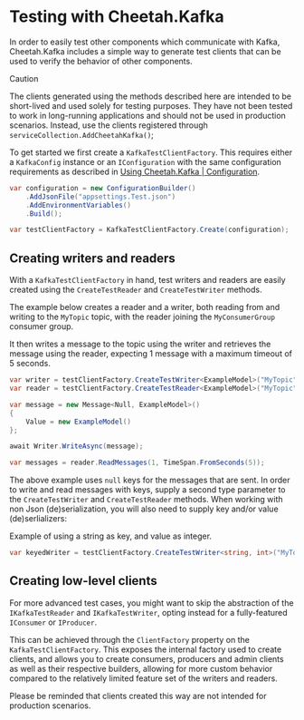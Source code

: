 # Testing with Cheetah.Kafka

In order to easily test other components which communicate with Kafka, Cheetah.Kafka includes a simple way to generate test clients that can be used to verify the behavior of other components.

> [!CAUTION]
> The clients generated using the methods described here are intended to be short-lived and used solely for testing purposes. They have not been tested to work in long-running applications and should not be used in production scenarios. Instead, use the clients registered through `serviceCollection.AddCheetahKafka()`;

To get started we first create a `KafkaTestClientFactory`. This requires either a `KafkaConfig` instance or an `IConfiguration` with the same configuration requirements as described in [Using Cheetah.Kafka | Configuration](UsingCheetahKafka.md#configuration).  

```csharp
var configuration = new ConfigurationBuilder()
    .AddJsonFile("appsettings.Test.json")
    .AddEnvironmentVariables()
    .Build();

var testClientFactory = KafkaTestClientFactory.Create(configuration);
```

## Creating writers and readers
With a `KafkaTestClientFactory` in hand, test writers and readers are easily created using the `CreateTestReader` and `CreateTestWriter` methods.

The example below creates a reader and a writer, both reading from and writing to the `MyTopic` topic, with the reader joining the `MyConsumerGroup` consumer group.

It then writes a message to the topic using the writer and retrieves the message using the reader, expecting 1 message with a maximum timeout of 5 seconds.

```csharp
var writer = testClientFactory.CreateTestWriter<ExampleModel>("MyTopic");
var reader = testClientFactory.CreateTestReader<ExampleModel>("MyTopic", "MyConsumerGroup")

var message = new Message<Null, ExampleModel>()
{
    Value = new ExampleModel()
};

await Writer.WriteAsync(message);

var messages = reader.ReadMessages(1, TimeSpan.FromSeconds(5));
```

The above example uses `null` keys for the messages that are sent. In order to write and read messages with keys, supply a second type parameter to the `CreateTestWriter` and `CreateTestReader` methods. When working with non Json (de)serialization, you will also need to supply key and/or value (de)serlializers:

Example of using a string as key, and value as integer.
```csharp
var keyedWriter = testClientFactory.CreateTestWriter<string, int>("MyTopic", keySerializer: Serializers.Utf8, valueSerializer: Serializers.Int32);
```

## Creating low-level clients
For more advanced test cases, you might want to skip the abstraction of the `IKafkaTestReader` and `IKafkaTestWriter`, opting instead for a fully-featured `IConsumer` or `IProducer`.

This can be achieved through the `ClientFactory` property on the `KafkaTestClientFactory`. This exposes the internal factory used to create clients, and allows you to create consumers, producers and admin clients as well as their respective builders, allowing for more custom behavior compared to the relatively limited feature set of the writers and readers.

Please be reminded that clients created this way are not intended for production scenarios.